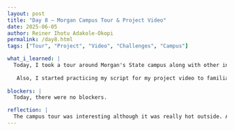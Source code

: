 ```yaml
---
layout: post
title: "Day 8 – Morgan Campus Tour & Project Video"
date: 2025-06-05
author: Reiner Ihotu Adakole-Okopi
permalink: /day8.html
tags: ["Tour", "Project", "Video", "Challenges", "Campus"]

what_i_learned: |
  Today, I took a tour around Morgan's State campus along with other interns. Here, I learned some facts about morgan like the school is 150 years old, there are two engineering buildings in the school. Also, I learned that they just newly started their medical school and the building is currently being constructed. After which, I started working on my presentation slide for my project video presetation where I gave a run down of my accomplishments as well as the challenges.
  
   Also, I started practicing my script for my project video to familiarize myself with the content of my slides.
   
blockers: |
  Today, there were no blockers. 

reflection: |
  The campus tour was interesting although it was really hot outside. Also, I got to learn a lot of facts about morgan state university as well as see all their academic buildings together with the faculty buildings. Working on my project video presentation slide was easier considering the fact I had all the necessary information stored in my daily blog posts. I am looking forward to recording the video with my team tomorrow.  
---
```

